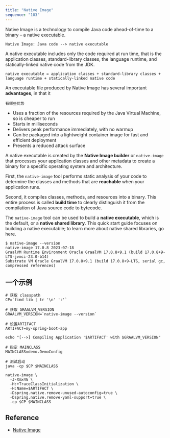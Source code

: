 ```yaml
---
title: "Native Image"
sequence: "103"
---
```


Native Image is a technology to compile Java code ahead-of-time to a binary – a native executable.

```text
Native Image: Java code --> native executable
```

A native executable includes only the code required at run time,
that is the application classes, standard-library classes,
the language runtime, and statically-linked native code from the JDK.

```text
native executable = application classes + standard-library classes + language runtime + statically-linked native code
```

An executable file produced by Native Image has several important **advantages**, in that it

```text
有哪些优势
```

- Uses a fraction of the resources required by the Java Virtual Machine, so is cheaper to run
- Starts in milliseconds
- Delivers peak performance immediately, with no warmup
- Can be packaged into a lightweight container image for fast and efficient deployment
- Presents a reduced attack surface

A native executable is created by the **Native Image builder** or `native-image`
that processes your application classes and other metadata
to create a binary for a specific operating system and architecture.

First, the `native-image` tool performs static analysis of your code
to determine the classes and methods that are **reachable** when your application runs.

Second, it compiles classes, methods, and resources into a binary.
This entire process is called **build time**
to clearly distinguish it from the compilation of Java source code to bytecode.

The `native-image` tool can be used to build a **native executable**,
which is the default, or a **native shared library**.
This quick start guide focuses on building a native executable; to learn more about native shared libraries, go here.

```text
$ native-image --version
native-image 17.0.8 2023-07-18
GraalVM Runtime Environment Oracle GraalVM 17.0.8+9.1 (build 17.0.8+9-LTS-jvmci-23.0-b14)
Substrate VM Oracle GraalVM 17.0.8+9.1 (build 17.0.8+9-LTS, serial gc, compressed references)
```

## 一个示例

```text
# 获取 classpath
CP=`find lib | tr '\n' ':'`

# 获取 GRAALVM_VERSION
GRAALVM_VERSION=`native-image --version`

# 设置ARTIFACT
ARTIFACT=my-spring-boot-app

echo "[-->] Compiling Application '$ARTIFACT' with $GRAALVM_VERSION"

# 指定 MAINCLASS
MAINCLASS=demo.DemoConfig

# 测试启动
java -cp $CP $MAINCLASS

native-image \
  -J-Xmx4G \
  -H:+TraceClassInitialization \
  -H:Name=$ARTIFACT \
  -Dspring.native.remove-unused-autoconfig=true \
  -Dspring.native.remove-yaml-support=true \
  -cp $CP $MAINCLASS
```

## Reference

- [Native Image](https://docs.oracle.com/en/graalvm/jdk/17/docs/reference-manual/native-image/)

